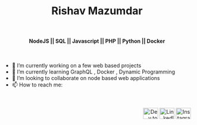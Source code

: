 <h1 align="center">Rishav Mazumdar</h1><br/>

<h4 align="center"> NodeJS || SQL || Javascript || PHP || Python || Docker</h4><br/>

<ul>
 <li>🔭 I’m currently working on a few web based projects</li>
 <li>🌱 I’m currently learning GraphQL , Docker , Dynamic Programming </li>
 <li> 👯 I’m looking to collaborate on node based web applications</li>
 <li>📫 How to reach me:</li>
</p>
<br/><br/>
<div align="right"> 
<a href="https://dev.to/rishavmz" target="blank"><img align="center" src="https://cdn.jsdelivr.net/npm/simple-icons@3.0.1/icons/dev-dot-to.svg" alt="Dev.to" height="30" width="40" /></a>
<a href="https://linkedin.com/in/rishavmazumdar" target="blank"><img align="center" src="https://cdn.jsdelivr.net/npm/simple-icons@3.0.1/icons/linkedin.svg" alt="LinkedIn" height="30" width="40" /></a>
<a href="https://instagram.com/rishavmz" target="blank"><img align="center" src="https://cdn.jsdelivr.net/npm/simple-icons@3.0.1/icons/instagram.svg" alt="Instagram" height="30" width="40" /></a>  
</div>
<!--
**RishavMz/RishavMz** is a ✨ _special_ ✨ repository because its `README.md` (this file) appears on your GitHub profile.

Here are some ideas to get you started:

- 🔭 I’m currently working on ...
- 🌱 I’m currently learning ...
- 👯 I’m looking to collaborate on ...
- 🤔 I’m looking for help with ...
- 💬 Ask me about ...
- 📫 How to reach me: ...
- 😄 Pronouns: ...
- ⚡ Fun fact: ...
-->
